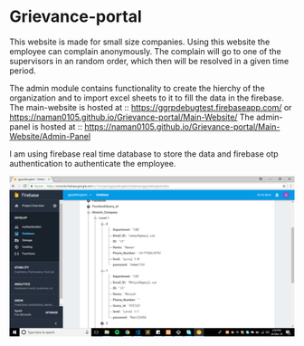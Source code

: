 # Grievance-portal
This website is made for small size companies. Using this website the employee can complain anonymously. The complain will go to one of the supervisors in an random order, which then will be resolved in a given time period.

The admin module contains functionality to create the hierchy of the organization and to import excel sheets to it to fill the data in the firebase.
The main-website is hosted at :: https://ggrpdebugtest.firebaseapp.com/ or https://naman0105.github.io/Grievance-portal/Main-Website/
The admin-panel is hosted at :: https://naman0105.github.io/Grievance-portal/Main-Website/Admin-Panel

I am using firebase real time database to store the data and firebase otp authentication to authenticate the employee. 

![firebase structure](https://github.com/naman0105/Grievance-portal/blob/master/2018-03-24%20(1).png)

